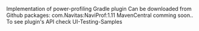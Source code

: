 Implementation of power-profiling Gradle plugin
Can be downloaded from Github packages: com.Navitas:NaviProf:1.11
MavenCentral comming soon..
To see plugin's API check UI-Testing-Samples
